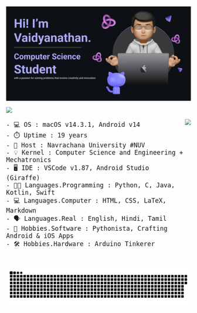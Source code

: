 ![Header](./github-banner.png)

![](https://komarev.com/ghpvc/?username=vaidyanathaniyer&label=GitGuardian+Monitoring+Curious+Visitors)

<img align="right" height="220" src="https://octodex.github.com/images/benevocats.png"/>

<p align="left" style="font-family: 'Roboto Mono', monospace; font-size: 17px;">
    - 💻 OS : macOS v14.3.1, Android v14<br>
    - ⏱️ Uptime : 19 years<br>
    - 🏢 Host : Navrachana University #NUV<br>
    - 💡 Kernel : Computer Science and Engineering + Mechatronics<br>
    - 🖥️ IDE : VSCode v1.87, Android Studio (Giraffe)<br>
    - 👨‍💻 Languages.Programming : Python, C, Java, Kotlin, Swift<br>
    - 💻 Languages.Computer : HTML, CSS, LaTeX, Markdown<br>
    - 🗣️ Languages.Real : English, Hindi, Tamil<br>
    - 🚀 Hobbies.Software : Pythonista, Crafting Android & iOS Apps<br>
    - 🛠️ Hobbies.Hardware : Arduino Tinkerer
</p>

<br clear="both">

![snake gif](https://github.com/vaidyanathaniyer/vaidyanathaniyer/blob/output/github-contribution-grid-snake.svg)
